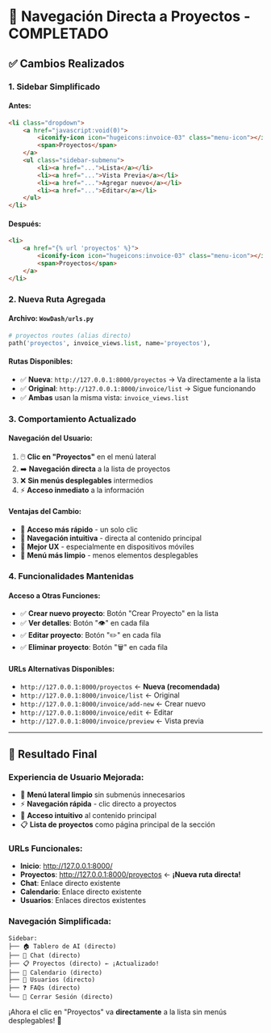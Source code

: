 # 🔗 Navegación Directa a Proyectos - COMPLETADO

## ✅ Cambios Realizados

### **1. Sidebar Simplificado**

#### **Antes:**
```html
<li class="dropdown">
    <a href="javascript:void(0)">
        <iconify-icon icon="hugeicons:invoice-03" class="menu-icon"></iconify-icon>
        <span>Proyectos</span>
    </a>
    <ul class="sidebar-submenu">
        <li><a href="...">Lista</a></li>
        <li><a href="...">Vista Previa</a></li>
        <li><a href="...">Agregar nuevo</a></li>
        <li><a href="...">Editar</a></li>
    </ul>
</li>
```

#### **Después:**
```html
<li>
    <a href="{% url 'proyectos' %}">
        <iconify-icon icon="hugeicons:invoice-03" class="menu-icon"></iconify-icon>
        <span>Proyectos</span>
    </a>
</li>
```

### **2. Nueva Ruta Agregada**

#### **Archivo: `WowDash/urls.py`**
```python
# proyectos routes (alias directo)
path('proyectos', invoice_views.list, name='proyectos'),
```

#### **Rutas Disponibles:**
- ✅ **Nueva**: `http://127.0.0.1:8000/proyectos` → Va directamente a la lista
- ✅ **Original**: `http://127.0.0.1:8000/invoice/list` → Sigue funcionando
- ✅ **Ambas** usan la misma vista: `invoice_views.list`

### **3. Comportamiento Actualizado**

#### **Navegación del Usuario:**
1. 🖱️ **Clic en "Proyectos"** en el menú lateral
2. ➡️ **Navegación directa** a la lista de proyectos
3. ❌ **Sin menús desplegables** intermedios
4. ⚡ **Acceso inmediato** a la información

#### **Ventajas del Cambio:**
- 🚀 **Acceso más rápido** - un solo clic
- 🎯 **Navegación intuitiva** - directa al contenido principal
- 📱 **Mejor UX** - especialmente en dispositivos móviles
- 🧹 **Menú más limpio** - menos elementos desplegables

### **4. Funcionalidades Mantenidas**

#### **Acceso a Otras Funciones:**
- ✅ **Crear nuevo proyecto**: Botón "Crear Proyecto" en la lista
- ✅ **Ver detalles**: Botón "👁️" en cada fila
- ✅ **Editar proyecto**: Botón "✏️" en cada fila  
- ✅ **Eliminar proyecto**: Botón "🗑️" en cada fila

#### **URLs Alternativas Disponibles:**
- `http://127.0.0.1:8000/proyectos` ← **Nueva (recomendada)**
- `http://127.0.0.1:8000/invoice/list` ← Original
- `http://127.0.0.1:8000/invoice/add-new` ← Crear nuevo
- `http://127.0.0.1:8000/invoice/edit` ← Editar
- `http://127.0.0.1:8000/invoice/preview` ← Vista previa

---

## 🎯 Resultado Final

### **Experiencia de Usuario Mejorada:**
- 🎪 **Menú lateral limpio** sin submenús innecesarios
- ⚡ **Navegación rápida** - clic directo a proyectos
- 🎯 **Acceso intuitivo** al contenido principal
- 📋 **Lista de proyectos** como página principal de la sección

### **URLs Funcionales:**
- **Inicio**: http://127.0.0.1:8000/
- **Proyectos**: http://127.0.0.1:8000/proyectos ← **¡Nueva ruta directa!**
- **Chat**: Enlace directo existente
- **Calendario**: Enlace directo existente
- **Usuarios**: Enlaces directos existentes

### **Navegación Simplificada:**
```
Sidebar:
├── 🏠 Tablero de AI (directo)
├── 💬 Chat (directo)  
├── 📋 Proyectos (directo) ← ¡Actualizado!
├── 📅 Calendario (directo)
├── 👥 Usuarios (directo)
├── ❓ FAQs (directo)
└── 🚪 Cerrar Sesión (directo)
```

¡Ahora el clic en "Proyectos" va **directamente** a la lista sin menús desplegables! 🚀
